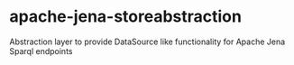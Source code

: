 # apache-jena-storeabstraction
Abstraction layer to provide DataSource like functionality for Apache Jena Sparql endpoints
